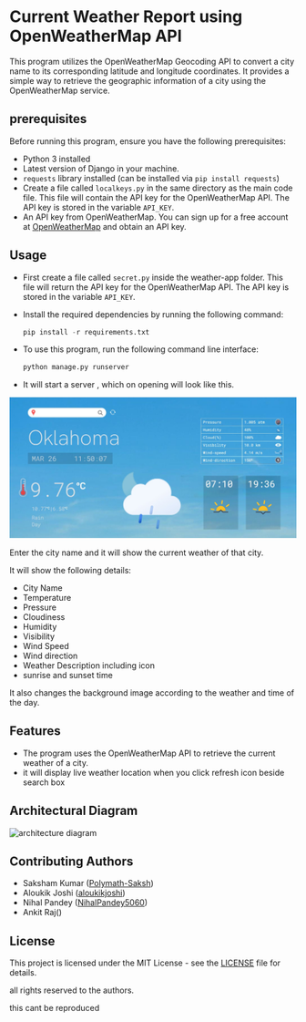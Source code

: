 # Current Weather Report using OpenWeatherMap API

This program utilizes the OpenWeatherMap Geocoding API to convert a city name to its corresponding latitude and longitude coordinates. It provides a simple way to retrieve the geographic information of a city using the OpenWeatherMap service.

## prerequisites

Before running this program, ensure you have the following prerequisites:

- Python 3 installed
- Latest version of Django in your machine.
- `requests` library installed (can be installed via `pip install requests`)
- Create a file called `localkeys.py` in the same directory as the main code file.
     This file will contain the API key for the OpenWeatherMap API. The API key is stored in the variable `API_KEY`.
- An API key from OpenWeatherMap. You can sign up for a free account at [OpenWeatherMap](https://openweathermap.org/) and obtain an API key.


## Usage

- First create a file called `secret.py` inside the weather-app folder. This file will return the API key for the OpenWeatherMap API. The API key is stored in the variable `API_KEY`.

- Install the required dependencies by running the following command:

    ```python
    pip install -r requirements.txt
    ```


- To use this program, run the following command line interface:

     ```python
     python manage.py runserver
     ```

- It will start a server , which on opening will look like this.

![webpage](oklahoma.jpg)


Enter the city name and it will show the current weather of that city.

It will show the following details:
- City Name
- Temperature
- Pressure
- Cloudiness
- Humidity
- Visibility
- Wind Speed
- Wind direction
- Weather Description including icon
- sunrise and sunset time

It also changes the background image according to the weather and time of the day.

## Features

- The program uses the OpenWeatherMap API to retrieve the current weather of a city.
- it will display live weather location when you click refresh icon beside search box

## Architectural Diagram 

![architecture diagram]()






## Contributing Authors
- Saksham Kumar ([Polymath-Saksh](https://github.com/Polymath-Saksh))
- Aloukik Joshi ([aloukikjoshi](https://github.com/aloukikjoshi))
- Nihal Pandey ([NihalPandey5060](https://github.com/NihalPandey5060))
- Ankit Raj([](https://github.com/ankitraj5670))

  
## License
This project is licensed under the MIT License - see the [LICENSE](LICENSE) file for details.

all rights reserved to the authors.

this cant be reproduced
